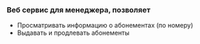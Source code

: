 
### Веб сервис для менеджера, позволяет

- Просматривать информацию о абонементах (по номеру)
- Выдавать и продлевать абонементы
